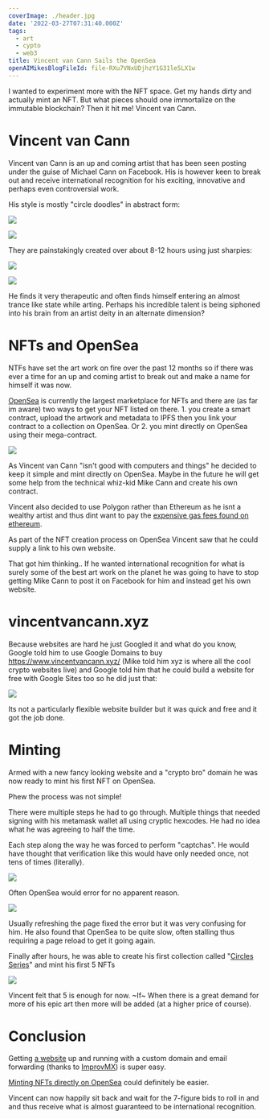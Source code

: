 ```yaml
---
coverImage: ./header.jpg
date: '2022-03-27T07:31:40.000Z'
tags:
  - art
  - cypto
  - web3
title: Vincent van Cann Sails the OpenSea
openAIMikesBlogFileId: file-RXu7VNxUDjhzY1G31le5LX1w
---
```


I wanted to experiment more with the NFT space. Get my hands dirty and actually mint an NFT. But what pieces should one immortalize on the immutable blockchain? Then it hit me! Vincent van Cann.

<!-- more -->

# Vincent van Cann

Vincent van Cann is an up and coming artist that has been seen posting under the guise of Michael Cann on Facebook. His is however keen to break out and receive international recognition for his exciting, innovative and perhaps even controversial work.

His style is mostly "circle doodles" in abstract form:

![](./600x400.jpg)

![](./wall-circles.jpg)

They are painstakingly created over about 8-12 hours using just sharpies:

![](./sharpies.jpg)

![](./123.jpg)

He finds it very therapeutic and often finds himself entering an almost trance like state while arting. Perhaps his incredible talent is being siphoned into his brain from an artist deity in an alternate dimension?

# NFTs and OpenSea

NTFs have set the art work on fire over the past 12 months so if there was ever a time for an up and coming artist to break out and make a name for himself it was now.

[OpenSea](https://opensea.io/) is currently the largest marketplace for NFTs and there are (as far im aware) two ways to get your NFT listed on there. 1. you create a smart contract, upload the artwork and metadata to IPFS then you link your contract to a collection on OpenSea. Or 2. you mint directly on OpenSea using their mega-contract.

![](./create-on-opensea.png)

As Vincent van Cann "isn't good with computers and things" he decided to keep it simple and mint directly on OpenSea. Maybe in the future he will get some help from the technical whiz-kid Mike Cann and create his own contract.

Vincent also decided to use Polygon rather than Ethereum as he isnt a wealthy artist and thus dint want to pay the [expensive gas fees found on ethereum](https://crypto.com/defi/dashboard/gas-fees).

As part of the NFT creation process on OpenSea Vincent saw that he could supply a link to his own website.

That got him thinking.. If he wanted international recognition for what is surely some of the best art work on the planet he was going to have to stop getting Mike Cann to post it on Facebook for him and instead get his own website.

# vincentvancann.xyz

Because websites are hard he just Googled it and what do you know, Google told him to use Google Domains to buy https://www.vincentvancann.xyz/ (Mike told him xyz is where all the cool crypto websites live) and Google told him that he could build a website for free with Google Sites too so he did just that:

![](./google-sites.jpg)

Its not a particularly flexible website builder but it was quick and free and it got the job done.

# Minting

Armed with a new fancy looking website and a "crypto bro" domain he was now ready to mint his first NFT on OpenSea.

Phew the process was not simple!

There were multiple steps he had to go through. Multiple things that needed signing with his metamask wallet all using cryptic hexcodes. He had no idea what he was agreeing to half the time.

Each step along the way he was forced to perform "captchas". He would have thought that verification like this would have only needed once, not tens of times (literally).

![](./captcha.png)

Often OpenSea would error for no apparent reason.

![](./error.png)

Usually refreshing the page fixed the error but it was very confusing for him. He also found that OpenSea to be quite slow, often stalling thus requiring a page reload to get it going again.

Finally after hours, he was able to create his first collection called "[Circles Series](https://opensea.io/collection/circles-series)" and mint his first 5 NFTs

![](./circles-series.jpg)

Vincent felt that 5 is enough for now. ~If~ When there is a great demand for more of his epic art then more will be added (at a higher price of course).

# Conclusion

Getting [a website](https://www.vincentvancann.xyz/) up and running with a custom domain and email forwarding (thanks to [ImprovMX](https://improvmx.com/)) is super easy.

[Minting NFTs directly on OpenSea](https://opensea.io/collection/circles-series) could definitely be easier.

Vincent can now happily sit back and wait for the 7-figure bids to roll in and and thus receive what is almost guaranteed to be international recognition.

